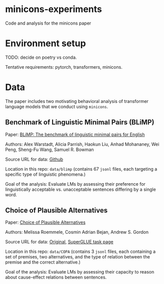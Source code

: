 # minicons-experiments
Code and analysis for the minicons paper

# Environment setup
TODO: decide on poetry vs conda.

Tentative requirements: pytorch, transformers, minicons.

# Data

The paper includes two motivating behavioral analysis of transformer language models that we conduct using `minicons`.

## Benchmark of Linguistic Minimal Pairs (BLiMP)

Paper: [BLiMP: The benchmark of linguistic minimal pairs for English](https://direct.mit.edu/tacl/article/doi/10.1162/tacl_a_00321/96452)

Authors: Alex Warstadt, Alicia Parrish, Haokun Liu, Anhad Mohananey, Wei Peng, Sheng-Fu Wang, Samuel R. Bowman

Source URL for data: [Github](https://github.com/alexwarstadt/blimp/tree/master/data)

Location in this repo: `data/blimp` (contains 67 `jsonl` files, each targeting a specific type of linguistic phenomena.)

Goal of the analysis: Evaluate LMs by assessing their preference for linguistically acceptable vs. unacceptable sentences differing by a single word.

## Choice of Plausible Alternatives

Paper: [Choice of Plausible Alternatives](https://people.ict.usc.edu/~gordon/publications/AAAI-SPRING11A.PDF)

Authors: Melissa Roemmele, Cosmin Adrian Bejan, Andrew S. Gordon

Source URL for data: [Original](https://people.ict.usc.edu/~gordon/copa.html), [SuperGLUE task page](https://super.gluebenchmark.com/tasks)

Location in this repo: `data/COPA` (contains 3 `jsonl` files, each containing a set of premises, two alternatives, and the type of relation between the premise and the correct alternative.)

Goal of the analysis: Evaluate LMs by assessing their capacity to reason about cause-effect relations between sentences.